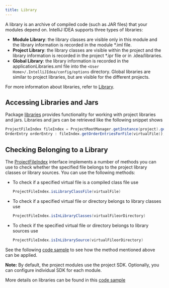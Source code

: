 ```yaml
---
title: Library
---
```


A library is an archive of compiled code (such as JAR files) that your modules depend on.
IntelliJ IDEA supports three types of libraries:

* **Module Library**: the library classes are visible only in this module and the library information is recorded in the module *.iml file.
* **Project Library**: the library classes are visible within the project and the library information is recorded in the project *.ipr file or in .idea/libraries.
* **Global Library**: the library information is recorded in the applicationLibraries.xml file into the `<User Home>/.IntelliJIdea/config/options` directory. Global libraries are similar to project libraries, but are visible for the different projects.

For more information about libraries, refer to
[Library](http://www.jetbrains.com/idea/webhelp/library.html).

## Accessing Libraries and Jars

Package
[libraries](https://github.com/JetBrains/intellij-community/tree/master/platform/projectModel-api/src/com/intellij/openapi/roots/libraries)
provides functionality for working with project libraries and jars.
Libraries and jars can be retrieved like the following snippet shows

```java
ProjectFileIndex fileIndex = ProjectRootManager.getInstance(project).getFileIndex();
OrderEntry orderEntry : fileIndex.getOrderEntriesForFile(virtualFile));
```
    
## Checking Belonging to a Library

The [ProjectFileIndex](https://github.com/JetBrains/intellij-community/blob/master/platform/projectModel-api/src/com/intellij/openapi/roots/ProjectFileIndex.java) interface implements a number of methods you can use to check whether the specified file belongs to the project library classes or library sources.
You can use the following methods:

* To check if a specified virtual file is a compiled class file use

  ```java
  ProjectFileIndex.isLibraryClassFile(virtualFile)
  ```
* To check if a specified virtual file or directory belongs to library classes use

  ```java
  ProjectFileIndex.isInLibraryClasses(virtualFileorDirectory)
  ```
* To check if the specified virtual file or directory belongs to library sources use

  ```java
  ProjectFileIndex.isInLibrarySource(virtualFileorDirectory)
  ```

See the following [code sample](https://github.com/JetBrains/intellij-sdk-docs/blob/master/code_samples/project_model/src/com/intellij/tutorials/project/model/ProjectFileIndexSampleAction.java)
to see how the method mentioned above can be applied.


**Note:** 
By default, the project modules use the project SDK. 
Optionally, you can configure individual SDK for each module.


More details on libraries can be found in this
[code sample](https://github.com/JetBrains/intellij-sdk-docs/blob/master/code_samples/project_model/src/com/intellij/tutorials/project/model/LibrariesAction.java)
